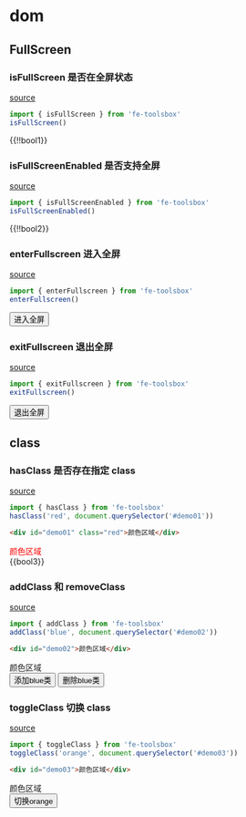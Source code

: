 <script setup>
import {onMounted,ref} from 'vue'
import { isFullScreen,isFullScreenEnabled, enterFullscreen, exitFullscreen, hasClass,addClass,toggleClass,removeClass } from 'fe-toolsbox'
const bool1 = ref(false)
const bool2 = ref(false)
const bool3 = ref(false)
const click1 = ()=>{enterFullscreen()}
const click2 = ()=>{exitFullscreen()}
const click3 = ()=>{addClass('blue',document.querySelector('#demo02'))}
const click4 = ()=>{removeClass('blue',document.querySelector('#demo02'))}
const click5 = ()=>{toggleClass('orange',document.querySelector('#demo03'))}
onMounted(() => {
  bool1.value  = isFullScreen()
  bool2.value  = isFullScreenEnabled()
  bool3.value =  hasClass('red', document.querySelector('#demo01'))
})
</script>

# dom

## FullScreen

### isFullScreen 是否在全屏状态

[source](https://github.com/chenym1992/toolsbox/blob/main/src/dom/index.ts#L7)

```ts
import { isFullScreen } from 'fe-toolsbox'
isFullScreen()
```

<div class="demo">
  {{!!bool1}}
</div>

### isFullScreenEnabled 是否支持全屏

[source](https://github.com/chenym1992/toolsbox/blob/main/src/dom/index.ts#L20)

```ts
import { isFullScreenEnabled } from 'fe-toolsbox'
isFullScreenEnabled()
```

<div class="demo">
  {{!!bool2}}
</div>

### enterFullscreen 进入全屏

[source](https://github.com/chenym1992/toolsbox/blob/main/src/dom/index.ts#L35)

```ts
import { enterFullscreen } from 'fe-toolsbox'
enterFullscreen()
```

<div class="demo">
  <button @click="click1">进入全屏</button>
</div>

### exitFullscreen 退出全屏

[source](https://github.com/chenym1992/toolsbox/blob/main/src/dom/index.ts#L53)

```ts
import { exitFullscreen } from 'fe-toolsbox'
exitFullscreen()
```

<div class="demo">
  <button @click="click2">退出全屏</button>
</div>

## class

### hasClass 是否存在指定 class

[source](https://github.com/chenym1992/toolsbox/blob/main/src/dom/class.ts#L12)

```ts
import { hasClass } from 'fe-toolsbox'
hasClass('red', document.querySelector('#demo01'))
```

```html
<div id="demo01" class="red">颜色区域</div>
```

<style>
  .red{
    color:red;
  }
</style>
<div class="demo">
  <div id="demo01" class="red">颜色区域</div>
  {{bool3}}
</div>

### addClass 和 removeClass

[source](https://github.com/chenym1992/toolsbox/blob/main/src/dom/class.ts#L28)

```ts
import { addClass } from 'fe-toolsbox'
addClass('blue', document.querySelector('#demo02'))
```
```html
<div id="demo02">颜色区域</div>
```

<style>
  .blue{
    color:blue;
  }
</style>
<div class="demo">
  <div id="demo02" >颜色区域</div>
  <button @click="click3">添加blue类</button>
  <button @click="click4">删除blue类</button>
</div>

### toggleClass 切换 class

[source](https://github.com/chenym1992/toolsbox/blob/main/src/dom/class.ts#L48)

```ts
import { toggleClass } from 'fe-toolsbox'
toggleClass('orange', document.querySelector('#demo03'))
```
```html
<div id="demo03">颜色区域</div>
```

<style>
  .orange{
    color:orange;
  }
</style>
<div class="demo">
  <div id="demo03">颜色区域</div>
  <button @click="click5">切换orange</button>
</div>
